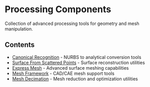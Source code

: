 # Processing Components

Collection of advanced processing tools for geometry and mesh manipulation.

## Contents

- [Canonical Recognition](./CanonicalRecognition/) - NURBS to analytical conversion tools
- [Surface From Scattered Points](./SurfaceFromScatteredPoints/) - Surface reconstruction utilities
- [Express Mesh](./ExpressMesh/) - Advanced surface meshing capabilities
- [Mesh Framework](./MeshFramework/) - CAD/CAE mesh support tools
- [Mesh Decimation](./MeshDecimation/) - Mesh reduction and optimization utilities
